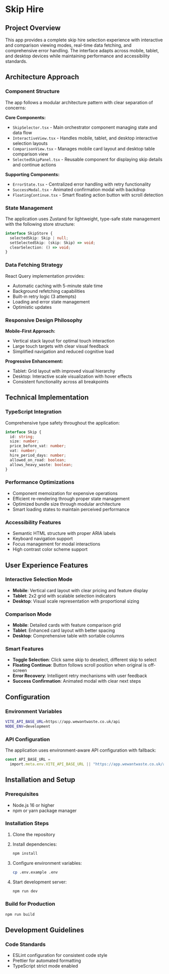 # Skip Hire

## Project Overview

This app provides a complete skip hire selection experience with interactive and comparison viewing modes, real-time data fetching, and comprehensive error handling. The interface adapts across mobile, tablet, and desktop devices while maintaining performance and accessibility standards.

## Architecture Approach

### Component Structure

The app follows a modular architecture pattern with clear separation of concerns:

**Core Components:**

- `SkipSelector.tsx` - Main orchestrator component managing state and data flow
- `InteractiveView.tsx` - Handles mobile, tablet, and desktop interactive selection layouts
- `ComparisonView.tsx` - Manages mobile card layout and desktop table comparison view
- `SelectedSkipPanel.tsx` - Reusable component for displaying skip details and continue actions

**Supporting Components:**

- `ErrorState.tsx` - Centralized error handling with retry functionality
- `SuccessModal.tsx` - Animated confirmation modal with backdrop
- `FloatingContinue.tsx` - Smart floating action button with scroll detection

### State Management

The application uses Zustand for lightweight, type-safe state management with the following store structure:

```typescript
interface SkipStore {
  selectedSkip: Skip | null;
  setSelectedSkip: (skip: Skip) => void;
  clearSelection: () => void;
}
```

### Data Fetching Strategy

React Query implementation provides:

- Automatic caching with 5-minute stale time
- Background refetching capabilities
- Built-in retry logic (3 attempts)
- Loading and error state management
- Optimistic updates

### Responsive Design Philosophy

**Mobile-First Approach:**

- Vertical stack layout for optimal touch interaction
- Large touch targets with clear visual feedback
- Simplified navigation and reduced cognitive load

**Progressive Enhancement:**

- Tablet: Grid layout with improved visual hierarchy
- Desktop: Interactive scale visualization with hover effects
- Consistent functionality across all breakpoints

## Technical Implementation

### TypeScript Integration

Comprehensive type safety throughout the application:

```typescript
interface Skip {
  id: string;
  size: number;
  price_before_vat: number;
  vat: number;
  hire_period_days: number;
  allowed_on_road: boolean;
  allows_heavy_waste: boolean;
}
```

### Performance Optimizations

- Component memoization for expensive operations
- Efficient re-rendering through proper state management
- Optimized bundle size through modular architecture
- Smart loading states to maintain perceived performance

### Accessibility Features

- Semantic HTML structure with proper ARIA labels
- Keyboard navigation support
- Focus management for modal interactions
- High contrast color scheme support

## User Experience Features

### Interactive Selection Mode

- **Mobile**: Vertical card layout with clear pricing and feature display
- **Tablet**: 2x2 grid with scalable selection indicators
- **Desktop**: Visual scale representation with proportional sizing

### Comparison Mode

- **Mobile**: Detailed cards with feature comparison grid
- **Tablet**: Enhanced card layout with better spacing
- **Desktop**: Comprehensive table with sortable columns

### Smart Features

- **Toggle Selection**: Click same skip to deselect, different skip to select
- **Floating Continue**: Button follows scroll position when original is off-screen
- **Error Recovery**: Intelligent retry mechanisms with user feedback
- **Success Confirmation**: Animated modal with clear next steps

## Configuration

### Environment Variables

```bash
VITE_API_BASE_URL=https://app.wewantwaste.co.uk/api
NODE_ENV=development
```

### API Configuration

The application uses environment-aware API configuration with fallback:

```typescript
const API_BASE_URL =
  import.meta.env.VITE_API_BASE_URL || "https://app.wewantwaste.co.uk/api";
```

## Installation and Setup

### Prerequisites

- Node.js 16 or higher
- npm or yarn package manager

### Installation Steps

1. Clone the repository
2. Install dependencies:

   ```bash
   npm install
   ```

3. Configure environment variables:

   ```bash
   cp .env.example .env
   ```

4. Start development server:

   ```bash
   npm run dev
   ```

### Build for Production

```bash
npm run build
```

## Development Guidelines

### Code Standards

- ESLint configuration for consistent code style
- Prettier for automated formatting
- TypeScript strict mode enabled

